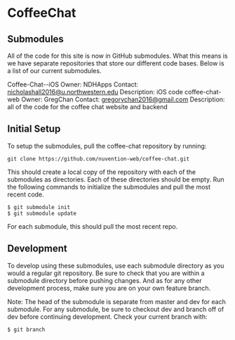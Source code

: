 CoffeeChat
===========

Submodules
----------
All of the code for this site is now in GitHub submodules. What this means is we have separate repositories that store our different code bases. Below is a list of our current submodules.

Coffee-Chat--iOS
    Owner: NDHApps
    Contact: nicholashall2016@u.northwestern.edu 
    Description: iOS code 
coffee-chat-web
    Owner: GregChan
    Contact: gregorychan2016@gmail.com
    Description: all of the code for the coffee chat website and backend

Initial Setup
---------
To setup the submodules, pull the coffee-chat repository by running:

```
git clone https://github.com/nuvention-web/coffee-chat.git
```

This should create a local copy of the repository with each of the submodules as directories. Each of these directories should be empty. Run the following commands to initialize the submodules and pull the most recent code.

```
$ git submodule init
$ git submodule update
```

For each submodule, this should pull the most recent repo. 

Development
---------
To develop using these submodules, use each submodule directory as you would a regular git repository. Be sure to check that you are within a submodule directory before pushing changes. And as for any other development process, make sure you are on your own feature branch. 

Note:
The head of the submodule is separate from master and dev for each submodule. For any submodule, be sure to checkout dev and branch off of dev before continuing development. Check your current branch with:

```
$ git branch
```


